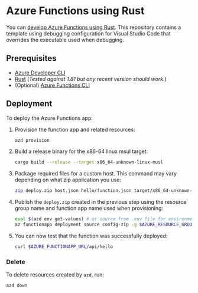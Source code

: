 # Azure Functions using Rust

You can [develop Azure Functions using Rust](https://learn.microsoft.com/azure/azure-functions/create-first-function-vs-code-other). This repository contains a template using debugging configuration for Visual Studio Code that overrides the executable used when debugging.

## Prerequisites

* [Azure Developer CLI](https://aka.ms/azure-dev)
* [Rust](https://www.rust-lang.org)
  (*Tested against 1.81 but any recent version should work.*)
* (Optional) [Azure Functions CLI](https://learn.microsoft.com/azure/azure-functions/functions-run-local)

## Deployment

To deploy the Azure Functions app:

1. Provision the function app and related resources:

   ```bash
   azd provision
   ```

2. Build a release binary for the x86-64 linux msul target:

   ```bash
   cargo build --release --target x86_64-unknown-linux-musl
   ```

3. Package required files for a custom host. This command may vary depending on what zip application you use:

   ```bash
   zip deploy.zip host.json hello/function.json target/x86_64-unknown-linux-musl/release/handler
   ```

4. Publish the `deploy.zip` created in the previous step using the resource group name and function app name used when provisioning:

   ```bash
   eval $(azd env get-values) # or source from .env file for environment under .azure/
   az functionapp deployment source config-zip -g $AZURE_RESOURCE_GROUP -n $AZURE_FUNCTIONAPP_NAME --src deploy.zip
   ```

5. You can now test that the function was successfully deployed:

   ```bash
   curl $AZURE_FUNCTIONAPP_URL/api/hello
   ```

### Delete

To delete resources created by `azd`, run:

```bash
azd down
```
